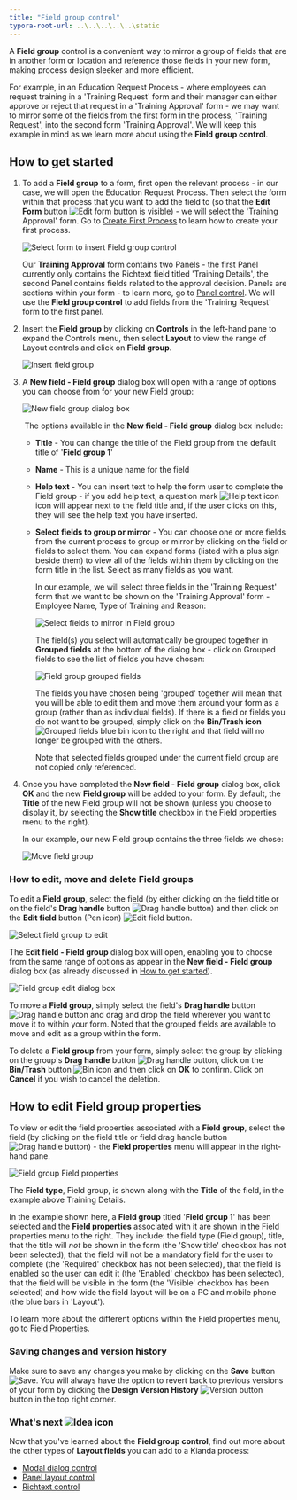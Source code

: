 ```yaml
---
title: "Field group control"
typora-root-url: ..\..\..\..\..\static
---
```


A **Field group** control is a convenient way to mirror a group of fields that are in another form or location and reference those fields in your new form, making process design sleeker and more efficient. 

For example, in an Education Request Process - where employees can request training in a 'Training Request' form and their manager can either approve or reject that request in a 'Training Approval' form - we may want to mirror some of the fields from the first form in the process, 'Training Request', into the second form 'Training Approval'. We will keep this example in mind as we learn more about using the **Field group control**.


## How to get started

1. To add a **Field group** to a form, first open the relevant process - in our case, we will open the Education Request Process. Then select the form within that process that you want to add the field to (so that the **Edit Form** button ![Edit form button](/images/penicon.png) is visible) - we will select the 'Training Approval' form. Go to [Create First Process](/docs/getting-started/create-first-process/) to learn how to create your first process.

   ![Select form to insert Field group control](/images/field-group-example1.jpg)

   Our **Training Approval** form contains two Panels - the first Panel currently only contains the Richtext field titled 'Training Details', the second Panel contains fields related to the approval decision. Panels are sections within your form - to learn more, go to [Panel control](/docs/platform/controls/layout/panel/). We will use the **Field group control** to add fields from the 'Training Request' form to the first panel.

2. Insert the **Field group** by clicking on **Controls** in the left-hand pane to expand the Controls menu, then select **Layout** to view the range of Layout controls and click on **Field group**. 

   ![Insert field group](/images/field-group-insert.jpg)

3. A **New field - Field group** dialog box will open with a range of options you can choose from for your new Field group: 

   ![New field group dialog box](/images/field-group-dialog.jpg)

   ​	The options available in the **New field - Field group** dialog box include:

   - **Title** - You can change the title of the Field group from the default title of '**Field group 1**'

   - **Name** - This is a unique name for the field

   - **Help text** - You can insert text to help the form user to complete the Field group - if you add help text, a question mark ![Help text icon](/images/help-icon.jpg) icon will appear next to the field title and, if the user clicks on this, they will see the help text you have inserted.

   - **Select fields to group or mirror** - You can choose one or more fields from the current process to group or mirror by clicking on the field or fields to select them. You can expand forms (listed with a plus sign beside them) to view all of the fields within them by clicking on the form title in the list. Select as many fields as you want.

     In our example, we will select three fields in the 'Training Request' form that we want to be shown on the 'Training Approval' form - Employee Name, Type of Training and Reason:
     
     ![Select fields to mirror in Field group](/images/field-group-select-fields-mirror.jpg) 

		The field(s) you select will automatically be grouped together in **Grouped fields** at the bottom of the dialog box - click on Grouped fields to see the list of fields you have chosen:
   	
   		![Field group grouped fields](/images/field-group-grouped-fields.jpg)
   		
   		The fields you have chosen being 'grouped' together will mean that you will be able to edit them and move them around your form as a group (rather than as individual fields). If there is a field or fields you do not want to be grouped, simply click on the **Bin/Trash icon** ![Grouped fields blue bin icon](/images/field-group-blue-bin.jpg) to the right and that field will no longer be grouped with the others.
   		
   		Note that selected fields grouped under the current field group are not copied only referenced.

4. Once you have completed the **New field - Field group** dialog box, click **OK** and the new **Field group** will be added to your form. By default, the **Title** of the new Field group will not be shown (unless you choose to display it, by selecting the **Show title** checkbox in the Field properties menu to the right). 

	In our example, our new Field group contains the three fields we chose:

	![Move field group](/images/field-group-move.jpg)



### How to edit, move and delete Field groups

To edit a **Field group**, select the field (by either clicking on the field title or on the field's **Drag handle** button ![Drag handle button](/images/draghandlewhite-frame.png)) and then click on the **Edit field** button (Pen icon) ![Edit field button](/images/penicon.png). 

![Select field group to edit](/images/field-group-select-to-edit.jpg)

The **Edit field - Field group** dialog box will open, enabling you to choose from the same range of options as appear in the **New field - Field group** dialog box (as already discussed in [How to get started](/docs/platform/controls/layout/field-group#how-to-get-started)).

![Field group edit dialog box](/images/field-group-edit-dialog.jpg)



To move a **Field group**, simply select the field's **Drag handle** button ![Drag handle button](/images/draghandlewhite-frame.png) and drag and drop the field wherever you want to move it to within your form. Noted that the grouped fields are available to move and edit as a group within the form.

To delete a **Field group** from your form, simply select the group by clicking on the group's **Drag handle** button ![Drag handle button](/images/draghandlewhite-frame.png), click on the **Bin/Trash** button ![Bin icon](/images/binicon.png) and then click on **OK** to confirm. Click on **Cancel** if you wish to cancel the deletion.



## How to edit Field group properties

To view or edit the field properties associated with a **Field group**, select the field (by clicking on the field title or field drag handle button ![Drag handle button](/images/draghandlewhite-frame.png)) - the **Field properties** menu will appear in the right-hand pane.

![Field group Field properties](/images/field-group-field-properties.jpg)

The **Field type**, Field group, is shown along with the **Title** of the field, in the example above Training Details.

In the example shown here, a **Field group** titled '**Field group 1**' has been selected and the **Field properties** associated with it are shown in the Field properties menu to the right. They include: the field type (Field group), title, that the title will *not* be shown in the form (the 'Show title' checkbox has not been selected), that the field will not be a mandatory field for the user to complete (the 'Required' checkbox has not been selected), that the field is enabled so the user can edit it (the 'Enabled' checkbox has been selected), that the field will be visible in the form (the 'Visible' checkbox has been selected) and how wide the field layout will be on a PC and mobile phone (the blue bars in 'Layout').

To learn more about the different options within the Field properties menu, go to [Field Properties](/docs/platform/controls/properties#field-properties).



### Saving changes and version history ###

Make sure to save any changes you make by clicking on the **Save** button ![Save](/images/saveprocess.png). You will always have the option to revert back to previous versions of your form by clicking the **Design Version History** ![Version button](/images/version8.png) button in the top right corner.



### What's next  ![Idea icon](/images/18.png) ###

Now that you've learned about the **Field group control**, find out more about the other types of **Layout fields** you can add to a Kianda process:

- [Modal dialog control](/docs/platform/controls/layout/dialog/)
- [Panel layout control](/docs/platform/controls/layout/panel/)
- [Richtext control](/docs/platform/controls/layout/richtext/)